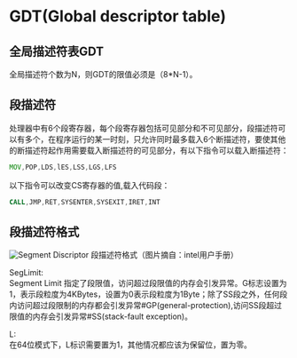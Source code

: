 # GDT(Global descriptor table)
## 全局描述符表GDT
全局描述符个数为N，则GDT的限值必须是（8*N-1）。
## 段描述符
处理器中有6个段寄存器，每个段寄存器包括可见部分和不可见部分，段描述符可以有多个，在程序运行的某一时刻，只允许同时最多载入6个断描述符，要使其他的断描述符起作用需要载入断描述符的可见部分，有以下指令可以载入断描述符：
```asm
MOV,POP,LDS,lES,LSS,LGS,LFS
```
以下指令可以改变CS寄存器的值,载入代码段：
```asm
CALL,JMP,RET,SYSENTER,SYSEXIT,IRET,INT

```
## 段描述符格式
![Segment Discriptor](https://coding.net/u/sclei/p/picb/git/raw/master/os/SegmentDiscriptor.png)
段描述符格式（图片摘自：intel用户手册）

SegLimit:<br/>
Segment Limit 指定了段限值，访问超过段限值的内存会引发异常。G标志设置为1，表示段粒度为4KBytes，设置为0表示段粒度为1Byte；除了SS段之外，任何段内访问超过段限制的内存都会引发异常#GP(general-protection),访问SS段超过限值的内存会引发异常#SS(stack-fault exception)。

L:<br/>
在64位模式下，L标识需要置为1，其他情况都应该为保留位，置为零。
